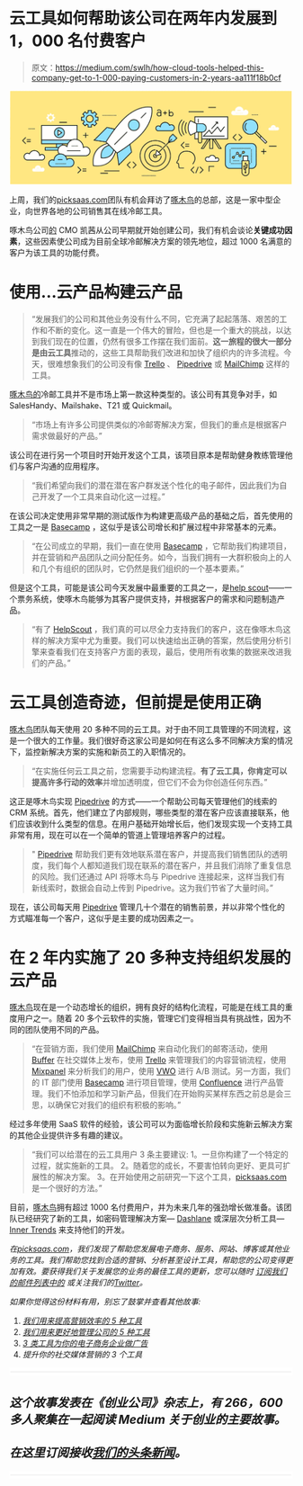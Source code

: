 # 云工具如何帮助该公司在两年内发展到 1，000 名付费客户

> 原文：<https://medium.com/swlh/how-cloud-tools-helped-this-company-get-to-1-000-paying-customers-in-2-years-aa111f18b0cf>

![](img/44b5230829c7f41a569b9344cf9b12bd.png)

上周，我们的[picksaas.com](http://www.picksaas.com)团队有机会拜访了[啄木鸟](https://woodpecker.co/?wpcr=picksaas)的总部，这是一家中型企业，向世界各地的公司销售其在线冷邮工具。

啄木鸟公司[的](https://woodpecker.co/?wpcr=picksaas) CMO 凯茜从公司早期就开始创建公司，我们有机会谈论**关键成功因素**，这些因素使公司成为目前全球冷邮解决方案的领先地位，超过 1000 名满意的客户为该工具的功能付费。

# 使用…云产品构建云产品

> “发展我们的公司和其他业务没有什么不同，它充满了起起落落、艰苦的工作和不断的变化。这一直是一个伟大的冒险，但也是一个重大的挑战，以达到我们现在的位置，仍然有很多工作摆在我们面前。**这一旅程的很大一部分是由云工具**推动的，这些工具帮助我们改进和加快了组织内的许多流程。今天，很难想象我们的公司没有像 [Trello](https://goo.gl/MsNoUJ) 、 [Pipedrive](https://goo.gl/rKYTYr) 或 [MailChimp](https://goo.gl/ESLMxF) 这样的工具。

[啄木鸟的](https://woodpecker.co/?wpcr=picksaas)冷邮工具并不是市场上第一款这种类型的。该公司有其竞争对手，如 SalesHandy、Mailshake、T21 或 Quickmail。

> “市场上有许多公司提供类似的冷邮寄解决方案，但我们的重点是根据客户需求做最好的产品。”

该公司在进行另一个项目时开始开发这个工具，该项目原本是帮助健身教练管理他们与客户沟通的应用程序。

> “我们希望向我们的潜在潜在客户群发送个性化的电子邮件，因此我们为自己开发了一个工具来自动化这一过程。”

在该公司决定使用非常早期的测试版作为构建更高级产品的基础之后，首先使用的工具之一是 [Basecamp](https://goo.gl/KcKV22) ，这似乎是该公司增长和扩展过程中非常基本的元素。

> “在公司成立的早期，我们一直在使用 [Basecamp](https://goo.gl/KcKV22) ，它帮助我们构建项目，并在营销和产品团队之间分配任务。如今，当我们拥有一大群积极向上的人和几个有组织的团队时，它仍然是我们组织的一个基本要素。”

但是这个工具，可能是该公司今天发展中最重要的工具之一，是[help scout](https://goo.gl/b9NKQF)——一个票务系统，使啄木鸟能够为其客户提供支持，并根据客户的需求和问题制造产品。

> “有了 [HelpScout](https://goo.gl/b9NKQF) ，我们真的可以尽全力支持我们的客户，这在像啄木鸟这样的解决方案中尤为重要。我们可以快速给出正确的答案，然后使用分析引擎来查看我们在支持客户方面的表现，最后，使用所有收集的数据来改进我们的产品。”

# 云工具创造奇迹，但前提是使用正确

[啄木鸟](https://woodpecker.co/?wpcr=picksaas)团队每天使用 20 多种不同的云工具。对于由不同工具管理的不同流程，这是一个很大的工作量。我们很好奇这家公司是如何在有这么多不同解决方案的情况下，监控新解决方案的实施和新员工的入职情况的。

> “在实施任何云工具之前，您需要手动构建流程。**有了云工具，你肯定可以提高许多行动的效率**并增加透明度，但它们不会为你创造任何东西。”

这正是啄木鸟实现 [Pipedrive](https://goo.gl/rKYTYr) 的方式——一个帮助公司每天管理他们的线索的 CRM 系统。首先，他们建立了内部规则，哪些类型的潜在客户应该直接联系，他们应该收到什么类型的信息。在用户基础开始增长后，他们发现实现一个支持工具非常有用，现在可以在一个简单的管道上管理培养客户的过程。

> " [Pipedrive](https://goo.gl/rKYTYr) 帮助我们更有效地联系潜在客户，并提高我们销售团队的透明度，我们每个人都知道我们现在联系的潜在客户，并且我们消除了重复信息的风险。我们还通过 API 将啄木鸟与 Pipedrive 连接起来，这样当我们有新线索时，数据会自动上传到 Pipedrive。这为我们节省了大量时间。”

现在，该公司每天用 [Pipedrive](https://goo.gl/rKYTYr) 管理几十个潜在的销售前景，并以非常个性化的方式瞄准每一个客户，这似乎是主要的成功因素之一。

# 在 2 年内实施了 20 多种支持组织发展的云产品

[啄木鸟](https://woodpecker.co/?wpcr=picksaas)现在是一个动态增长的组织，拥有良好的结构化流程，可能是在线工具的重度用户之一。随着 20 多个云软件的实施，管理它们变得相当具有挑战性，因为不同的团队使用不同的产品。

> “在营销方面，我们使用 [MailChimp](https://goo.gl/ESLMxF) 来自动化我们的邮寄活动，使用 [Buffer](https://goo.gl/qYttVz) 在社交媒体上发布，使用 [Trello](https://goo.gl/MsNoUJ) 来管理我们的内容营销流程，使用 [Mixpanel](https://goo.gl/5uDJCY) 来分析我们的用户，使用 [VWO](https://vwo.com) 进行 A/B 测试。另一方面，我们的 IT 部门使用 [Basecamp](https://goo.gl/KcKV22) 进行项目管理，使用 [Confluence](https://pl.atlassian.com/software/confluence) 进行产品管理。我们不怕添加和学习新产品，但我们在开始购买某样东西之前总是会三思，以确保它对我们的组织有积极的影响。”

经过多年使用 SaaS 软件的经验，该公司可以为面临增长阶段和实施新云解决方案的其他企业提供许多有趣的建议。

> “我们可以给潜在的云工具用户 3 条主要建议:
> 1。一旦你构建了一个特定的过程，就实施新的工具。
> 2。随着您的成长，不要害怕转向更好、更具可扩展性的解决方案。
> 3。在开始使用之前研究一下这个工具，[picksaas.com](http://www.picksaas.com)是一个很好的方法。”

目前，[啄木鸟](https://woodpecker.co/?wpcr=picksaas)拥有超过 1000 名付费用户，并为未来几年的强劲增长做准备。该团队已经研究了新的工具，如密码管理解决方案— [Dashlane](https://www.dashlane.com) 或深层次分析工具— [Inner Trends](https://www.innertrends.com) 来支持他们的开发。

*在*[*picksaas.com*](https://goo.gl/db4Mmh)*，我们发现了帮助您发展电子商务、服务、网站、博客或其他业务的工具。我们帮助您找到合适的营销、分析甚至设计工具，帮助您的公司变得更加有效。要获得我们关于发展您的业务的最佳工具的更新，您可以随时* [*订阅我们的邮件列表中的*](https://picksaas.us16.list-manage.com/subscribe/post?u=0a811ad254e7cd14718599e3a&id=bdf0cfd955) *或关注我们的*[*Twitter*](https://twitter.com/picksaas)*。*

*如果你觉得这份材料有用，别忘了鼓掌并查看其他故事:*

1.  [*我们用来提高营销效率的 5 种工具*](https://goo.gl/tb5ek5)
2.  [*我们用来更好地管理公司的 5 种工具*](https://goo.gl/sQ5Xax)
3.  [*3 类工具为你的电子商务企业做广告*](https://goo.gl/q61vg8)
4.  [](https://goo.gl/fn6bxT)*提升你的社交媒体营销的 3 个工具*

*![](img/731acf26f5d44fdc58d99a6388fe935d.png)*

## *这个故事发表在《创业公司》杂志上，有 266，600 多人聚集在一起阅读 Medium 关于创业的主要故事。*

## *在这里订阅接收[我们的头条新闻](http://growthsupply.com/the-startup-newsletter/)。*

*![](img/731acf26f5d44fdc58d99a6388fe935d.png)*